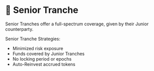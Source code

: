 # 👴 Senior Tranche

Senior Tranches offer a full-spectrum coverage, given by their Junior counterparty.&#x20;

Senior Tranche Strategies:

* Minimized risk exposure
* Funds covered by Junior Tranches
* No locking period or epochs
* Auto-Reinvest accrued tokens
